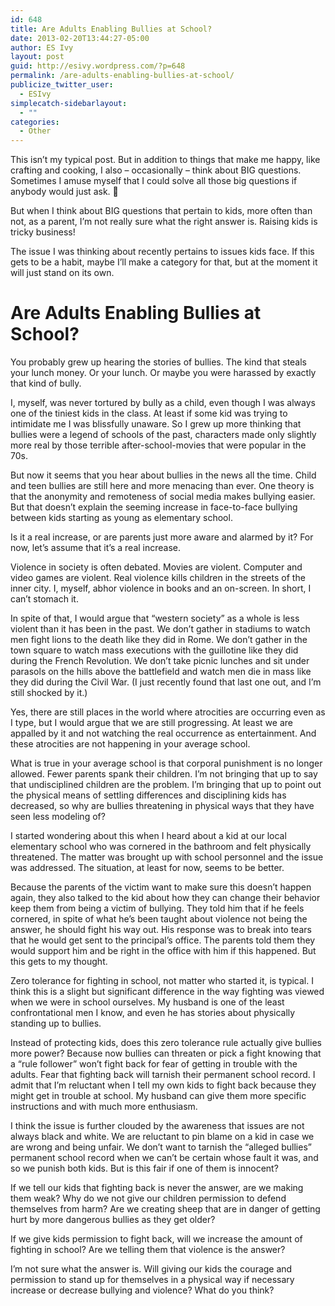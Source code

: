 ```yaml
---
id: 648
title: Are Adults Enabling Bullies at School?
date: 2013-02-20T13:44:27-05:00
author: ES Ivy
layout: post
guid: http://esivy.wordpress.com/?p=648
permalink: /are-adults-enabling-bullies-at-school/
publicize_twitter_user:
  - ESIvy
simplecatch-sidebarlayout:
  - ""
categories:
  - Other
---
```

This isn&#8217;t my typical post. But in addition to things that make me happy, like crafting and cooking, I also &#8211; occasionally &#8211; think about BIG questions. Sometimes I amuse myself that I could solve all those big questions if anybody would just ask. 🙂

But when I think about BIG questions that pertain to kids, more often than not, as a parent, I&#8217;m not really sure what the right answer is. Raising kids is tricky business!

The issue I was thinking about recently pertains to issues kids face. If this gets to be a habit, maybe I&#8217;ll make a category for that, but at the moment it will just stand on its own.

# Are Adults Enabling Bullies at School?

You probably grew up hearing the stories of bullies. The kind that steals your lunch money. Or your lunch. Or maybe you were harassed by exactly that kind of bully.

I, myself, was never tortured by bully as a child, even though I was always one of the tiniest kids in the class. At least if some kid was trying to intimidate me I was blissfully unaware. So I grew up more thinking that bullies were a legend of schools of the past, characters made only slightly more real by those terrible after-school-movies that were popular in the 70s.

But now it seems that you hear about bullies in the news all the time. Child and teen bullies are still here and more menacing than ever. One theory is that the anonymity and remoteness of social media makes bullying easier. But that doesn’t explain the seeming increase in face-to-face bullying between kids starting as young as elementary school.

Is it a real increase, or are parents just more aware and alarmed by it? For now, let’s assume that it’s a real increase.

Violence in society is often debated. Movies are violent. Computer and video games are violent. Real violence kills children in the streets of the inner city. I, myself, abhor violence in books and an on-screen. In short, I can’t stomach it.

In spite of that, I would argue that “western society” as a whole is less violent than it has been in the past. We don’t gather in stadiums to watch men fight lions to the death like they did in Rome. We don’t gather in the town square to watch mass executions with the guillotine like they did during the French Revolution. We don’t take picnic lunches and sit under parasols on the hills above the battlefield and watch men die in mass like they did during the Civil War. (I just recently found that last one out, and I’m still shocked by it.)

Yes, there are still places in the world where atrocities are occurring even as I type, but I would argue that we are still progressing. At least we are appalled by it and not watching the real occurrence as entertainment. And these atrocities are not happening in your average school.

What is true in your average school is that corporal punishment is no longer allowed. Fewer parents spank their children. I’m not bringing that up to say that undisciplined children are the problem. I’m bringing that up to point out the physical means of settling differences and disciplining kids has decreased, so why are bullies threatening in physical ways that they have seen less modeling of?

I started wondering about this when I heard about a kid at our local elementary school who was cornered in the bathroom and felt physically threatened. The matter was brought up with school personnel and the issue was addressed. The situation, at least for now, seems to be better.

Because the parents of the victim want to make sure this doesn’t happen again, they also talked to the kid about how they can change their behavior keep them from being a victim of bullying. They told him that if he feels cornered, in spite of what he’s been taught about violence not being the answer, he should fight his way out. His response was to break into tears that he would get sent to the principal’s office. The parents told them they would support him and be right in the office with him if this happened. But this gets to my thought.

Zero tolerance for fighting in school, not matter who started it, is typical. I think this is a slight but significant difference in the way fighting was viewed when we were in school ourselves. My husband is one of the least confrontational men I know, and even he has stories about physically standing up to bullies.

Instead of protecting kids, does this zero tolerance rule actually give bullies more power? Because now bullies can threaten or pick a fight knowing that a “rule follower” won’t fight back for fear of getting in trouble with the adults. Fear that fighting back will tarnish their permanent school record. I admit that I’m reluctant when I tell my own kids to fight back because they might get in trouble at school. My husband can give them more specific instructions and with much more enthusiasm.

I think the issue is further clouded by the awareness that issues are not always black and white. We are reluctant to pin blame on a kid in case we are wrong and being unfair. We don’t want to tarnish the “alleged bullies” permanent school record when we can’t be certain whose fault it was, and so we punish both kids. But is this fair if one of them is innocent?

If we tell our kids that fighting back is never the answer, are we making them weak? Why do we not give our children permission to defend themselves from harm? Are we creating sheep that are in danger of getting hurt by more dangerous bullies as they get older?

If we give kids permission to fight back, will we increase the amount of fighting in school? Are we telling them that violence is the answer?

I’m not sure what the answer is. Will giving our kids the courage and permission to stand up for themselves in a physical way if necessary increase or decrease bullying and violence? What do you think?